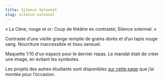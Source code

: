 ```yaml
---
title: Silence Solennel
slug: silence-solennel
---
```


<!-- ![maquette à 1:10 souligant la symétrie de l’espace](symetrie.jpg) -->

<!-- ![vue de la maquette par la porte d’entrée](entree.jpg) -->

« La Cène, rouge et or:
Coup de théâtre en contraste;
Silence solennel. »

Contraste d’une vieille grange remplie de grains dorés et d’un tapis rouge sang. Nourriture inaccessible et tissu sensuel.

Maquette 1:10 d'un espace pour le dernier repas. Le mandat était de créer une image, en évitant les symboles.

Les projets des autres étudiants sont disponibles [sur cette
page](http://madeck.com/s/design_international-2011/) que j’ai montée pour l’occasion.
